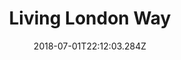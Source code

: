 ---
title: Living London Way
date: "2018-07-01T22:12:03.284Z"
excerpt: "Wordpress Web development for a migration to London blog"

description: "<p>My client needed to integrate the APIs of their business partners, EURooms and EasyRoomLet, to provide in his website the residences available, It wasn’t as easy as just calling the API points and called it a day, because he needed to storage the rooms on his database for adding custom content, internal notes and statistics. Besides that, he wanted to revamp his site install a new theme to upgrade the business image, and add new ways to monetize the site like the London job search tool. </p><p> Both APIs while easy to get into, had radically different schemas and content, I created a cronjob and one by one filter and format the info of the APIs and integrate it with the website, after I finished the cronjob recognized which properties were already saved and restored them, recognized the images from each property and uploaded them if there were more, maintaining the data on our end as well. </p><p> Although Brexit took a toll on the business, the blog had modest growth, around 10% in a matter of weeks, and reduced the average page loading speed by 50% (9s to 4.5s).</p>

</p>"
posttype: "portfolio"
thumbnail: Livinglondonway.png

role: "Wordpress Web developer"
client: "LivingLondonWay"
dateProject: "May 2019 – Dec 2020"
location: "Italy (remote)"

website: "https://livinglondonway.com/"
repository: ""

testimonial: "Samuel is a good developer. He is always ready to find a way to sort out any inconvenient. He is available 24 on 7 and very professional. I will definitely work with him again. 5 stars in each field. Suggested!"
testimonialAuthor: "Antonio Esposito"
testimonialRole: "Owner"
---
